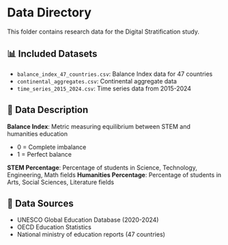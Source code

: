# Data Directory

This folder contains research data for the Digital Stratification study.

## 📊 Included Datasets

- `balance_index_47_countries.csv`: Balance Index data for 47 countries
- `continental_aggregates.csv`: Continental aggregate data  
- `time_series_2015_2024.csv`: Time series data from 2015-2024

## 📝 Data Description

**Balance Index**: Metric measuring equilibrium between STEM and humanities education
- 0 = Complete imbalance
- 1 = Perfect balance

**STEM Percentage**: Percentage of students in Science, Technology, Engineering, Math fields
**Humanities Percentage**: Percentage of students in Arts, Social Sciences, Literature fields

## 📖 Data Sources

- UNESCO Global Education Database (2020-2024)
- OECD Education Statistics
- National ministry of education reports (47 countries)
